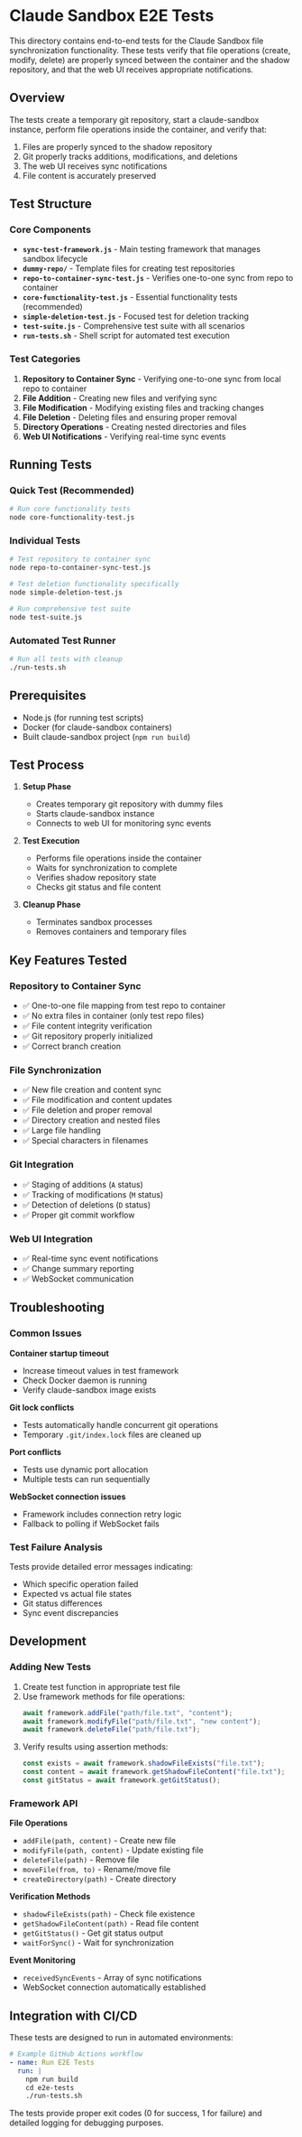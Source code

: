 # Claude Sandbox E2E Tests

This directory contains end-to-end tests for the Claude Sandbox file synchronization functionality. These tests verify that file operations (create, modify, delete) are properly synced between the container and the shadow repository, and that the web UI receives appropriate notifications.

## Overview

The tests create a temporary git repository, start a claude-sandbox instance, perform file operations inside the container, and verify that:

1. Files are properly synced to the shadow repository
2. Git properly tracks additions, modifications, and deletions
3. The web UI receives sync notifications
4. File content is accurately preserved

## Test Structure

### Core Components

- **`sync-test-framework.js`** - Main testing framework that manages sandbox lifecycle
- **`dummy-repo/`** - Template files for creating test repositories
- **`repo-to-container-sync-test.js`** - Verifies one-to-one sync from repo to container
- **`core-functionality-test.js`** - Essential functionality tests (recommended)
- **`simple-deletion-test.js`** - Focused test for deletion tracking
- **`test-suite.js`** - Comprehensive test suite with all scenarios
- **`run-tests.sh`** - Shell script for automated test execution

### Test Categories

1. **Repository to Container Sync** - Verifying one-to-one sync from local repo to container
2. **File Addition** - Creating new files and verifying sync
3. **File Modification** - Modifying existing files and tracking changes
4. **File Deletion** - Deleting files and ensuring proper removal
5. **Directory Operations** - Creating nested directories and files
6. **Web UI Notifications** - Verifying real-time sync events

## Running Tests

### Quick Test (Recommended)

```bash
# Run core functionality tests
node core-functionality-test.js
```

### Individual Tests

```bash
# Test repository to container sync
node repo-to-container-sync-test.js

# Test deletion functionality specifically
node simple-deletion-test.js

# Run comprehensive test suite
node test-suite.js
```

### Automated Test Runner

```bash
# Run all tests with cleanup
./run-tests.sh
```

## Prerequisites

- Node.js (for running test scripts)
- Docker (for claude-sandbox containers)
- Built claude-sandbox project (`npm run build`)

## Test Process

1. **Setup Phase**

   - Creates temporary git repository with dummy files
   - Starts claude-sandbox instance
   - Connects to web UI for monitoring sync events

2. **Test Execution**

   - Performs file operations inside the container
   - Waits for synchronization to complete
   - Verifies shadow repository state
   - Checks git status and file content

3. **Cleanup Phase**
   - Terminates sandbox processes
   - Removes containers and temporary files

## Key Features Tested

### Repository to Container Sync

- ✅ One-to-one file mapping from test repo to container
- ✅ No extra files in container (only test repo files)
- ✅ File content integrity verification
- ✅ Git repository properly initialized
- ✅ Correct branch creation

### File Synchronization

- ✅ New file creation and content sync
- ✅ File modification and content updates
- ✅ File deletion and proper removal
- ✅ Directory creation and nested files
- ✅ Large file handling
- ✅ Special characters in filenames

### Git Integration

- ✅ Staging of additions (`A` status)
- ✅ Tracking of modifications (`M` status)
- ✅ Detection of deletions (`D` status)
- ✅ Proper git commit workflow

### Web UI Integration

- ✅ Real-time sync event notifications
- ✅ Change summary reporting
- ✅ WebSocket communication

## Troubleshooting

### Common Issues

**Container startup timeout**

- Increase timeout values in test framework
- Check Docker daemon is running
- Verify claude-sandbox image exists

**Git lock conflicts**

- Tests automatically handle concurrent git operations
- Temporary `.git/index.lock` files are cleaned up

**Port conflicts**

- Tests use dynamic port allocation
- Multiple tests can run sequentially

**WebSocket connection issues**

- Framework includes connection retry logic
- Fallback to polling if WebSocket fails

### Test Failure Analysis

Tests provide detailed error messages indicating:

- Which specific operation failed
- Expected vs actual file states
- Git status differences
- Sync event discrepancies

## Development

### Adding New Tests

1. Create test function in appropriate test file
2. Use framework methods for file operations:
   ```javascript
   await framework.addFile("path/file.txt", "content");
   await framework.modifyFile("path/file.txt", "new content");
   await framework.deleteFile("path/file.txt");
   ```
3. Verify results using assertion methods:
   ```javascript
   const exists = await framework.shadowFileExists("file.txt");
   const content = await framework.getShadowFileContent("file.txt");
   const gitStatus = await framework.getGitStatus();
   ```

### Framework API

**File Operations**

- `addFile(path, content)` - Create new file
- `modifyFile(path, content)` - Update existing file
- `deleteFile(path)` - Remove file
- `moveFile(from, to)` - Rename/move file
- `createDirectory(path)` - Create directory

**Verification Methods**

- `shadowFileExists(path)` - Check file existence
- `getShadowFileContent(path)` - Read file content
- `getGitStatus()` - Get git status output
- `waitForSync()` - Wait for synchronization

**Event Monitoring**

- `receivedSyncEvents` - Array of sync notifications
- WebSocket connection automatically established

## Integration with CI/CD

These tests are designed to run in automated environments:

```yaml
# Example GitHub Actions workflow
- name: Run E2E Tests
  run: |
    npm run build
    cd e2e-tests
    ./run-tests.sh
```

The tests provide proper exit codes (0 for success, 1 for failure) and detailed logging for debugging purposes.
